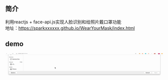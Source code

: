 ## 简介
利用reactjs + face-api.js实现人脸识别和给照片戴口罩功能  
地址：https://sparkxxxxxx.github.io/WearYourMask/index.html

## demo 
![demo](https://github.com/sparkxxxxxx/WEARYOURMASK/blob/master/assets/mask.gif)  